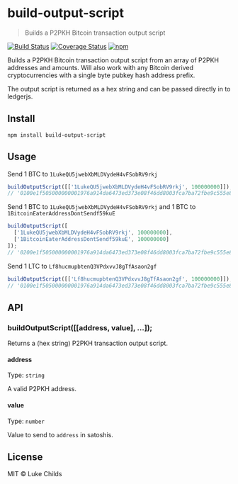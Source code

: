 # build-output-script

> Builds a P2PKH Bitcoin transaction output script

[![Build Status](https://travis-ci.com/lukechilds/build-output-script.svg?branch=master)](https://travis-ci.com/lukechilds/build-output-script)
[![Coverage Status](https://coveralls.io/repos/github/lukechilds/build-output-script/badge.svg?branch=master)](https://coveralls.io/github/lukechilds/build-output-script?branch=master)
[![npm](https://img.shields.io/npm/v/build-output-script.svg)](https://www.npmjs.com/package/build-output-script)

Builds a P2PKH Bitcoin transaction output script from an array of P2PKH addresses and amounts. Will also work with any Bitcoin derived cryptocurrencies with a single byte pubkey hash address prefix.

The output script is returned as a hex string and can be passed directly in to ledgerjs.

## Install

```shell
npm install build-output-script
```

## Usage

Send 1 BTC to `1LukeQU5jwebXbMLDVydeH4vFSobRV9rkj`

```js
buildOutputScript([['1LukeQU5jwebXbMLDVydeH4vFSobRV9rkj', 100000000]]);
// '0100e1f505000000001976a914da6473ed373e08f46dd8003fca7ba72fbe9c555e88ac'
```

Send 1 BTC to `1LukeQU5jwebXbMLDVydeH4vFSobRV9rkj` and 1 BTC to `1BitcoinEaterAddressDontSendf59kuE`

```js
buildOutputScript([
  ['1LukeQU5jwebXbMLDVydeH4vFSobRV9rkj', 100000000],
  ['1BitcoinEaterAddressDontSendf59kuE', 100000000]
]);
// '0200e1f505000000001976a914da6473ed373e08f46dd8003fca7ba72fbe9c555e88ac00e1f505000000001976a914759d6677091e973b9e9d99f19c68fbf43e3f05f988ac'
```

Send 1 LTC to `Lf8hucmupbtenQ3VPdxvvJ8gTfAsaon2gf`

```js
buildOutputScript([['Lf8hucmupbtenQ3VPdxvvJ8gTfAsaon2gf', 100000000]]);
// '0100e1f505000000001976a914da6473ed373e08f46dd8003fca7ba72fbe9c555e88ac'
```

## API

### buildOutputScript([[address, value], ...]);

Returns a (hex string) P2PKH transaction output script.

#### address

Type: `string`

A valid P2PKH address.

#### value

Type: `number`

Value to send to `address` in satoshis.

## License

MIT © Luke Childs

